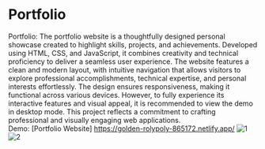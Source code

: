 # Portfolio
Portfolio:
The portfolio website is a thoughtfully designed personal showcase created to highlight skills, projects, and achievements. Developed using HTML, CSS, and JavaScript, it combines creativity and technical proficiency to deliver a seamless user experience. The website features a clean and modern layout, with intuitive navigation that allows visitors to explore professional accomplishments, technical expertise, and personal interests effortlessly. The design ensures responsiveness, making it functional across various devices. However, to fully experience its interactive features and visual appeal, it is recommended to view the demo in desktop mode. This project reflects a commitment to crafting professional and visually engaging web applications.  
Demo: [Portfolio Website] https://golden-rolypoly-865172.netlify.app/
![1](https://github.com/user-attachments/assets/bf58fc1b-7f5e-4dce-8c2f-e202d2127f9e)
![2](https://github.com/user-attachments/assets/66e327c3-f5f5-41fb-aa24-e2cbe28b7e15)

